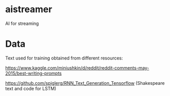 # aistreamer
AI for streaming



# Data
Text used for training obtained from different resources:

https://www.kaggle.com/miniushkin/d/reddit/reddit-comments-may-2015/best-writing-prompts


https://github.com/spiglerg/RNN_Text_Generation_Tensorflow (Shakespeare text and code for LSTM)